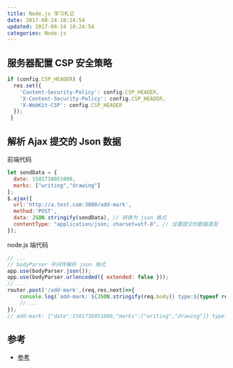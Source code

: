 ```yaml
---
title: Node.js 学习札记
date: 2017-08-24 10:24:54
updated: 2017-08-24 10:24:54
categories: Node.js
---
```


## 服务器配置 CSP 安全策略
```js
if (config.CSP_HEADER) {
  res.set({
    'Content-Security-Policy': config.CSP_HEADER,
    'X-Content-Security-Policy': config.CSP_HEADER,
    'X-WebKit-CSP': config.CSP_HEADER
  });
 }
```

## 解析 Ajax 提交的 Json 数据
前端代码
```js
let sendData = {
  date: 1501738051000,
  marks: ["writing","drawing"]
};
$.ajax({
  url:'http://a.test.com:3000/add-mark',
  method:'POST',
  data: JSON.stringify(sendData), // 转换为 json 格式
  contentType: "application/json; charset=utf-8", // 设置提交的数据类型
});
```
node.js 端代码
```js
// ...
// bodyParser 中间件解析 json 格式
app.use(bodyParser.json());
app.use(bodyParser.urlencoded({ extended: false }));
// ...
router.post('/add-mark',(req,res,next)=>{
	console.log(`add-mark: ${JSON.stringify(req.body)} type:${typeof req.body}`);
	// ...
});
// add-mark: {"date":1501738051000,"marks":["writing","drawing"]} type:object
```

## 参考

- [参考](http://segmentfault.com/a/1190000000627041)
